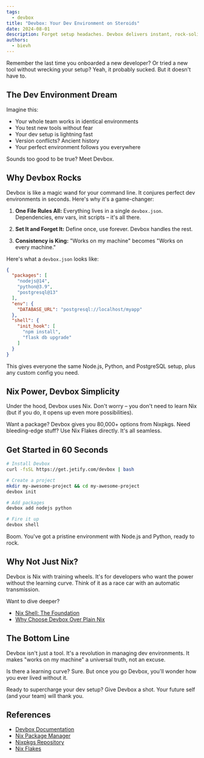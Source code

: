 ```yaml
---
tags: 
  - devbox
title: "Devbox: Your Dev Environment on Steroids"
date: 2024-08-01
description: Forget setup headaches. Devbox delivers instant, rock-solid dev environments powered by Nix.
authors:
  - bievh
---
```


Remember the last time you onboarded a new developer? Or tried a new tool without wrecking your setup? Yeah, it probably sucked. But it doesn't have to.

## The Dev Environment Dream

Imagine this:
- Your whole team works in identical environments
- You test new tools without fear
- Your dev setup is lightning fast
- Version conflicts? Ancient history
- Your perfect environment follows you everywhere

Sounds too good to be true? Meet Devbox.

## Why Devbox Rocks

Devbox is like a magic wand for your command line. It conjures perfect dev environments in seconds. Here's why it's a game-changer:

1. **One File Rules All:** Everything lives in a single `devbox.json`. Dependencies, env vars, init scripts – it's all there.

2. **Set It and Forget It:** Define once, use forever. Devbox handles the rest.

3. **Consistency is King:** "Works on my machine" becomes "Works on every machine."

Here's what a `devbox.json` looks like:

```json
{
  "packages": [
    "nodejs@14",
    "python@3.9",
    "postgresql@13"
  ],
  "env": {
    "DATABASE_URL": "postgresql://localhost/myapp"
  },
  "shell": {
    "init_hook": [
      "npm install",
      "flask db upgrade"
    ]
  }
}
```

This gives everyone the same Node.js, Python, and PostgreSQL setup, plus any custom config you need.

## Nix Power, Devbox Simplicity

Under the hood, Devbox uses Nix. Don't worry – you don't need to learn Nix (but if you do, it opens up even more possibilities).

Want a package? Devbox gives you 80,000+ options from Nixpkgs. Need bleeding-edge stuff? Use Nix Flakes directly. It's all seamless.

## Get Started in 60 Seconds

```bash
# Install Devbox
curl -fsSL https://get.jetify.com/devbox | bash

# Create a project
mkdir my-awesome-project && cd my-awesome-project
devbox init

# Add packages
devbox add nodejs python

# Fire it up
devbox shell
```

Boom. You've got a pristine environment with Node.js and Python, ready to rock.

## Why Not Just Nix?

Devbox is Nix with training wheels. It's for developers who want the power without the learning curve. Think of it as a race car with an automatic transmission.

Want to dive deeper?
- [Nix Shell: The Foundation](https://nixos.org/manual/nix/stable/command-ref/nix-shell.html)
- [Why Choose Devbox Over Plain Nix](https://www.jetify.com/devbox/docs/devbox_vs_other_tools)

## The Bottom Line

Devbox isn't just a tool. It's a revolution in managing dev environments. It makes "works on my machine" a universal truth, not an excuse.

Is there a learning curve? Sure. But once you go Devbox, you'll wonder how you ever lived without it.

Ready to supercharge your dev setup? Give Devbox a shot. Your future self (and your team) will thank you.

## References

- [Devbox Documentation](https://www.jetify.com/devbox/docs/)
- [Nix Package Manager](https://nixos.org/)
- [Nixpkgs Repository](https://github.com/NixOS/nixpkgs)
- [Nix Flakes](https://nixos.wiki/wiki/Flakes)
